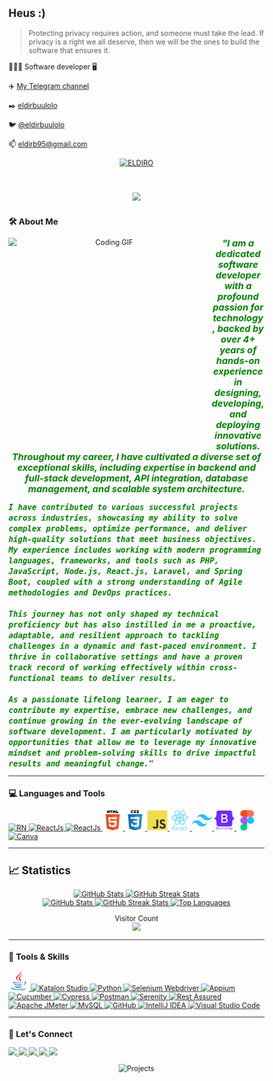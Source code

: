 ## Heus :)

> Protecting privacy requires action, and someone must take the lead.
> If privacy is a right we all deserve, then we will be the ones to build the software that ensures it.

👩🏻‍💻 Software developer 🖥️


✈️ [My Telegram channel](https://t.me/co_eld)

✒️ [eldirbuulolo](https://tmind-pi.vercel.app)

🐦 [@eldirbuulolo](https://x.com/eldir_b)

📫 eldirb95@gmail.com


<p align="center">
  <a href="https://youtu.be/SmvnpF8vLfA?si=z0raafFD2PbJ1Vk9">
    <img src="https://i.giphy.com/media/v1.Y2lkPTc5MGI3NjExN2Y4cWw3OXJ5N284eGllMDlibGlxd2Zmcmg4cTlla3NmOWc1ODM1bCZlcD12MV9pbnRlcm5hbF9naWZfYnlfaWQmY3Q9Zw/NRjuf1IojpoeZfVTx7/giphy.gif" alt="ELDIRO">
  </a>
</p>

<h1 align="center">
  <img src="https://readme-typing-svg.herokuapp.com?font=Patrick+Hand&size=30&pause=1000&color=42F742&background=FFBCB400&center=true&vCenter=true&width=435&lines=Aspiring+Frontend+Developer;Love+Coding+%26+Video+Games">
</h1>

### 🛠 About Me

<p align="center">
  <img src="https://media.giphy.com/media/paTz7UZbPfTZFRYnnB/giphy.gif" alt="Coding GIF" height="400" width="400" align="left">
  <i style="font-size: 18px; color: green; font-weight: 700;"> 
    "I am a dedicated software developer with a profound passion for technology, backed by over 4+ years of hands-on experience in designing, developing, and deploying innovative solutions. Throughout my career, I have cultivated a diverse set of exceptional skills, including expertise in backend and full-stack development, API integration, database management, and scalable system architecture.

    I have contributed to various successful projects across industries, showcasing my ability to solve complex problems, optimize performance, and deliver high-quality solutions that meet business objectives. My experience includes working with modern programming languages, frameworks, and tools such as PHP, JavaScript, Node.js, React.js, Laravel, and Spring Boot, coupled with a strong understanding of Agile methodologies and DevOps practices.

    This journey has not only shaped my technical proficiency but has also instilled in me a proactive, adaptable, and resilient approach to tackling challenges in a dynamic and fast-paced environment. I thrive in collaborative settings and have a proven track record of working effectively within cross-functional teams to deliver results.

    As a passionate lifelong learner, I am eager to contribute my expertise, embrace new challenges, and continue growing in the ever-evolving landscape of software development. I am particularly motivated by opportunities that allow me to leverage my innovative mindset and problem-solving skills to drive impactful results and meaningful change."

  </i>
</p>

---

### 💻 Languages and Tools

<p align="left">
 <a href="https://reactnative.dev" target="_blank">
      <img src="https://cdn4.iconfinder.com/data/icons/logos-3/600/React.js_logo-512.png" 
          alt="RN" width="40" height="40"/>
  <a href="https://react.dev" target="_blank">
      <img src="https://blogger.googleusercontent.com/img/b/R29vZ2xl/AVvXsEid0QPsjXkWu1NbHvWugsNZVU6X1c9KmzgZwdYyQD8WRQFMBVBl6QIcHQDzEkwmTVnLhSyiRguPk2IPokk192iT_NDQE2i_2rwRgbp2tYdlhVTYNu6tWD432Ud1QX5AHawRvQMfv5hBKdoBeSlhZF4y8pzCL_FxTyj41OArDOaYyY59Xunv3DTb8SUv/s522/ReactJS.png" 
          alt="ReactJs" width="60" height="40"/>
  <a href="https://nextjs.org" target="_blank">
      <img src="https://images-cdn.openxcell.com/wp-content/uploads/2024/07/24154156/dango-inner-2.webp" 
          alt="ReactJs" width="40" height="40"/>

  <a href="https://www.w3.org/html/" target="_blank">
      <img src="https://raw.githubusercontent.com/devicons/devicon/master/icons/html5/html5-original-wordmark.svg" 
          alt="HTML5" width="40" height="40"/>
  </a>
  <a href="https://www.w3schools.com/css/" target="_blank">
      <img src="https://raw.githubusercontent.com/devicons/devicon/master/icons/css3/css3-original-wordmark.svg" 
          alt="CSS3" width="40" height="40"/>
  </a>
  <a href="https://developer.mozilla.org/en-US/docs/Web/JavaScript" target="_blank">
      <img src="https://raw.githubusercontent.com/devicons/devicon/master/icons/javascript/javascript-original.svg" 
          alt="JavaScript" width="40" height="40"/>
  </a>
  <a href="https://reactjs.org/" target="_blank">
      <img src="https://raw.githubusercontent.com/devicons/devicon/master/icons/react/react-original-wordmark.svg" 
          alt="ReactJS" width="40" height="40"/>
  </a>
  <a href="https://tailwindcss.com/" target="_blank">
      <img src="https://raw.githubusercontent.com/devicons/devicon/master/icons/tailwindcss/tailwindcss-plain.svg" 
          alt="TailwindCSS" width="40" height="40"/>
  </a>
  <a href="https://getbootstrap.com" target="_blank">
      <img src="https://raw.githubusercontent.com/devicons/devicon/master/icons/bootstrap/bootstrap-plain-wordmark.svg" 
          alt="Bootstrap" width="40" height="40"/>
  </a>
  <a href="https://www.figma.com/" target="_blank">
      <img src="https://raw.githubusercontent.com/devicons/devicon/master/icons/figma/figma-original.svg" 
          alt="Figma" width="40" height="40"/>
  </a>
  <a href="https://www.canva.com/" target="_blank">
      <img src="https://cdn.jsdelivr.net/gh/devicons/devicon/icons/canva/canva-original.svg" 
          alt="Canva" width="40" height="40"/>
  </a>
</p>

---

## 📈 Statistics

<p align="center">
  <a href="https://github.com/eldirb21">
<!--   <a href="https://github.com/eldirb21/github-readme-stats" target="_blank"> -->
        <img src="https://github-readme-stats.vercel.app/api?username=eldirb21&show_icons=true&theme=radical" alt="GitHub Stats">
<!--     </a>
     <a href="https://git.io/streak-stats" target="_blank"> -->
        <img src="https://streak-stats.demolab.com/?user=eldirb21&theme=radical" alt="GitHub Streak Stats">
<!--     </a> -->
    <!-- <img height="160em" src="https://github-readme-stats-eight-theta.vercel.app/api/top-langs/?username=eldirb21&layout=compact&langs_count=8&theme=dracula"/>
    <img height="160em" src="https://github-readme-streak-stats.herokuapp.com/?user=eldirb21&theme=dracula"/> -->
  </a>
  <br>
   <!-- GitHub Stats -->
    <a href="https://github.com/eldirb21/github-readme-stats" target="_blank">
        <img src="https://github-readme-stats.vercel.app/api?username=eldirb21&show_icons=true&theme=radical" alt="GitHub Stats">
    </a>
     <a href="https://git.io/streak-stats" target="_blank">
        <img src="https://streak-stats.demolab.com/?user=eldirb21&theme=radical" alt="GitHub Streak Stats">
    </a>
     <a href="https://github.com/eldirb21/github-readme-stats" target="_blank">
        <img src="https://github-readme-stats.vercel.app/api/top-langs/?username=eldirb21&layout=compact&theme=radical" alt="Top Languages">
    </a>
  <p align="center"> 
    Visitor Count<br>
    <img src="https://profile-counter.glitch.me/eldirb21/count.svg" />
  </p>
</p>

---

### 🔨 Tools & Skills

<p align="left">
  <a href="https://www.java.com" target="_blank">
    <img src="https://raw.githubusercontent.com/devicons/devicon/master/icons/java/java-original.svg" alt="Java" width="40" height="40"/>
  </a>
  <a href="https://www.katalon.com" target="_blank">
    <img src="https://img.shields.io/badge/Katalon-Studio-blue" alt="Katalon Studio" width="100" height="40"/>
  </a>
  <a href="https://www.python.org" target="_blank">
    <img src="https://img.shields.io/badge/-python-000000?style=for-the-badge&logo=python" alt="Python" width="100" height="40"/>
  </a>
  <a href="https://www.selenium.dev" target="_blank">
    <img src="https://img.shields.io/badge/-selenium-000000?style=for-the-badge&logo=selenium" alt="Selenium Webdriver" width="100" height="40"/>
  </a>
  <a href="https://appium.io" target="_blank">
    <img src="https://img.shields.io/badge/-appium-000000?style=for-the-badge&logo=appium" alt="Appium" width="100" height="40"/>
  </a>
  <a href="https://cucumber.io" target="_blank">
    <img src="https://img.shields.io/badge/-cucumber-000000?style=for-the-badge&logo=cucumber" alt="Cucumber" width="100" height="40"/>
  </a>
  <a href="https://www.cypress.io" target="_blank">
    <img src="https://img.shields.io/badge/-cypress-000000?style=for-the-badge&logo=cypress" alt="Cypress" width="100" height="40"/>
  </a>
  <a href="https://www.postman.com" target="_blank">
    <img src="https://img.shields.io/badge/Postman-orange?logo=postman" alt="Postman" width="100" height="40"/>
  </a>
  <a href="https://www.serenity-bdd.info" target="_blank">
    <img src="https://img.shields.io/badge/Serenity-green" alt="Serenity" width="100" height="40"/>
  </a>
  <a href="https://rest-assured.io" target="_blank">
    <img src="https://img.shields.io/badge/Rest%20Assured-green" alt="Rest Assured" width="100" height="40"/>
  </a>
  <a href="https://jmeter.apache.org" target="_blank">
    <img src="https://img.shields.io/badge/Apache-JMeter-orange" alt="Apache JMeter" width="100" height="40"/>
  </a>
  <a href="https://www.mysql.com" target="_blank">
    <img src="https://img.shields.io/badge/MySQL-blue?logo=mysql" alt="MySQL" width="100" height="40"/>
  </a>
  <a href="https://github.com" target="_blank">
    <img src="https://img.shields.io/badge/GitHub-black?logo=github" alt="GitHub" width="100" height="40"/>
  </a>
  <a href="https://www.jetbrains.com/idea" target="_blank">
    <img src="https://img.shields.io/badge/IntelliJ%20IDEA-blue?logo=intellij-idea" alt="IntelliJ IDEA" width="100" height="40"/>
  </a>
  <a href="https://code.visualstudio.com" target="_blank">
    <img src="https://img.shields.io/badge/Visual%20Studio%20Code-blue?logo=visual-studio-code" alt="Visual Studio Code" width="100" height="40"/>
  </a>
</p>

---

### 🤝 Let's Connect

<p>
    <a href="https://www.linkedin.com/in/eldirb" target="_blank">
        <img src="https://img.shields.io/badge/-linkedin-181717?style=for-the-badge&logo=linkedin"/>
    </a>
    <a href="mailto:eldirb95@gmail.com" target="_blank">
        <img src="https://img.shields.io/badge/-gmail-181717?style=for-the-badge&logo=gmail"/>
    </a>
    <a href="https://t.me/eldiro" target="_blank">
        <img src="https://img.shields.io/badge/-telegram-181717?style=for-the-badge&logo=telegram"/>
    </a>
    <a href="https://www.instagram.com/eldirlb" target="_blank">
        <img src="https://img.shields.io/badge/-instagram-181717?style=for-the-badge&logo=instagram"/>
    </a>
    <a href="https://www.tiktok.com/@nemesonel" target="_blank">
        <img src="https://img.shields.io/badge/-tiktok-181717?style=for-the-badge&logo=tiktok"/>
    </a>
</p>

<p align="center">
    <img src="https://github.com/alansmathew/alansmathew/blob/master/projects.gif" alt="Projects">
</p>
